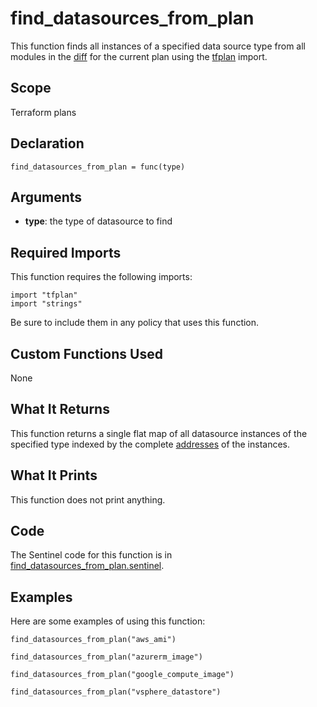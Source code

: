 # find_datasources_from_plan
This function finds all instances of a specified data source type from all modules in the [diff](https://www.terraform.io/docs/internals/lifecycle.html#diff) for the current plan using the [tfplan](https://www.terraform.io/docs/enterprise/sentinel/import/tfplan.html) import.

## Scope
Terraform plans

## Declaration
`find_datasources_from_plan = func(type)`

## Arguments
* **type**: the type of datasource to find

## Required Imports
This function requires the following imports:
```
import "tfplan"
import "strings"
```
Be sure to include them in any policy that uses this function.

## Custom Functions Used
None

## What It Returns
This function returns a single flat map of all datasource instances of the specified type indexed by the complete [addresses](https://www.terraform.io/docs/internals/resource-addressing.html) of the instances.

## What It Prints
This function does not print anything.

## Code
The Sentinel code for this function is in [find_datasources_from_plan.sentinel](./find_datasources_from_plan.sentinel).

## Examples
Here are some examples of using this function:
```
find_datasources_from_plan("aws_ami")

find_datasources_from_plan("azurerm_image")

find_datasources_from_plan("google_compute_image")

find_datasources_from_plan("vsphere_datastore")
```
